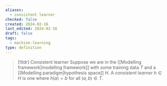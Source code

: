 ```yaml
---
aliases:
  - consistent learner
checked: false
created: 2024-02-16
last_edited: 2024-02-16
draft: false
tags:
  - machine-learning
type: definition
---
```

>[!tldr] Consistent learner
>Suppose we are in the [[Modelling framework|modelling framework]] with some training data $T$ and a [[Modelling paradigm|hypothesis space]] $H$. A *consistent learner* $h \in H$ is one where $h(a) = b$ for all $(a,b) \in T$.

